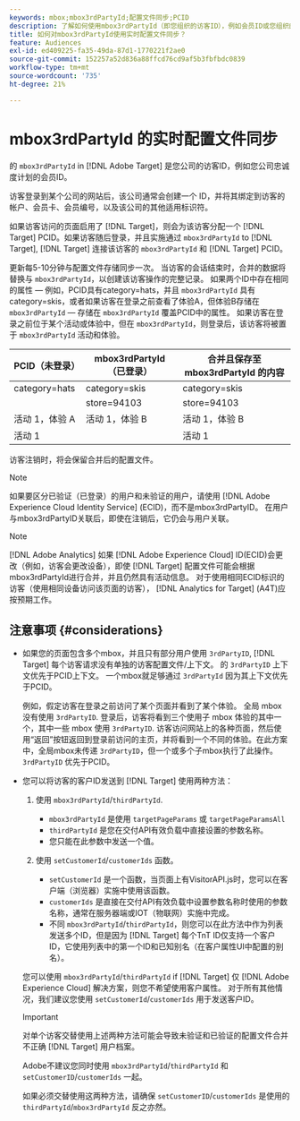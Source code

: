 ```yaml
---
keywords: mbox;mbox3rdPartyId;配置文件同步;PCID
description: 了解如何使用mbox3rdPartyId（即您组织的访客ID），例如会员ID或您组织的忠诚度计划。
title: 如何对mbox3rdPartyId使用实时配置文件同步？
feature: Audiences
exl-id: ed409225-fa35-49da-87d1-1770221f2ae0
source-git-commit: 152257a52d836a88ffcd76cd9af5b3fbfbdc0839
workflow-type: tm+mt
source-wordcount: '735'
ht-degree: 21%

---
```


# mbox3rdPartyId 的实时配置文件同步

的 `mbox3rdPartyId` in [!DNL Adobe Target] 是您公司的访客ID，例如您公司忠诚度计划的会员ID。

访客登录到某个公司的网站后，该公司通常会创建一个 ID，并将其绑定到访客的帐户、会员卡、会员编号，以及该公司的其他适用标识符。

如果访客访问的页面启用了 [!DNL Target]，则会为该访客分配一个 [!DNL Target] PCID。如果访客随后登录，并且实施通过 `mbox3rdPartyId` to [!DNL Target], [!DNL Target] 连接该访客的 `mbox3rdPartyId` 和 [!DNL Target] PCID。

更新每5-10分钟与配置文件存储同步一次。 当访客的会话结束时，合并的数据将替换与 `mbox3rdPartyId`，以创建该访客操作的完整记录。 如果两个ID中存在相同的属性 — 例如，PCID具有category=hats，并且 `mbox3rdPartyId` 具有category=skis，或者如果访客在登录之前查看了体验A，但体验B存储在 `mbox3rdPartyId` — 存储在 `mbox3rdPartyId` 覆盖PCID中的属性。 如果访客在登录之前位于某个活动或体验中，但在 `mbox3rdPartyId`，则登录后，该访客将被置于 `mbox3rdPartyId` 活动和体验。

| PCID（未登录） | mbox3rdPartyId（已登录） | 合并且保存至 mbox3rdPartyId 的内容 |
|---|---|---|
| category=hats | category=skis | category=skis |
|  | store=94103 | store=94103 |
| 活动 1，体验 A | 活动 1，体验 B | 活动 1，体验 B |
| 活动 1 |  | 活动 1 |

访客注销时，将会保留合并后的配置文件。

>[!NOTE]
>
>如果要区分已验证（已登录）的用户和未验证的用户，请使用 [!DNL Adobe Experience Cloud Identity Service] (ECID)，而不是mbox3rdPartyID。 在用户与mbox3rdPartyID关联后，即使在注销后，它仍会与用户关联。

>[!NOTE]
>
>[!DNL Adobe Analytics] 如果 [!DNL Adobe Experience Cloud] ID(ECID)会更改（例如，访客会更改设备），即使 [!DNL Target] 配置文件可能会根据mbox3rdPartyId进行合并，并且仍然具有活动信息。 对于使用相同ECID标识的访客（使用相同设备访问该页面的访客）， [!DNL Analytics for Target] (A4T)应按预期工作。

## 注意事项 {#considerations}

* 如果您的页面包含多个mbox，并且只有部分用户使用 `3rdPartyID`, [!DNL Target] 每个访客请求没有单独的访客配置文件/上下文。 的 `3rdPartyID` 上下文优先于PCID上下文。 一个mbox就足够通过 `3rdPartyId` 因为其上下文优先于PCID。

   例如，假定访客在登录之前访问了某个页面并看到了某个体验。 全局 mbox 没有使用 `3rdPartyID`. 登录后，访客将看到三个使用子 mbox 体验的其中一个，其中一些 mbox 使用 `3rdPartyID`. 访客访问网站上的各种页面，然后使用“返回”按钮返回到登录前访问的主页，并将看到一个不同的体验。在此方案中，全局mbox未传递 `3rdPartyID`，但一个或多个子mbox执行了此操作。 `3rdPartyID` 优先于PCID。

* 您可以将访客的客户ID发送到 [!DNL Target] 使用两种方法：

   1. 使用 `mbox3rdPartyId`/`thirdPartyId`.

      * `mbox3rdPartyId` 是使用 `targetPageParams` 或 `targetPageParamsAll`
      * `thirdPartyId` 是您在交付API有效负载中直接设置的参数名称。
      * 您只能在此参数中发送一个值。
   1. 使用 `setCustomerId`/`customerIds` 函数。

      * `setCustomerId` 是一个函数，当页面上有VisitorAPI.js时，您可以在客户端（浏览器）实施中使用该函数。
      * `customerIds` 是直接在交付API有效负载中设置参数名称时使用的参数名称，通常在服务器端或IOT（物联网）实施中完成。
      * 不同 `mbox3rdPartyId`/`thirdPartyId`，则您可以在此方法中作为列表发送多个ID，但是因为 [!DNL Target] 每个TnT ID仅支持一个客户ID，它使用列表中的第一个ID和已知别名（在客户属性UI中配置的别名）。

   您可以使用 `mbox3rdPartyId`/`thirdPartyId` if [!DNL Target] 仅 [!DNL Adobe Experience Cloud] 解决方案，则您不希望使用客户属性。 对于所有其他情况，我们建议您使用 `setCustomerId`/`customerIds` 用于发送客户ID。

   >[!IMPORTANT]
   >
   > 对单个访客交替使用上述两种方法可能会导致未验证和已验证的配置文件合并不正确 [!DNL Target] 用户档案。
   >
   >Adobe不建议您同时使用 `mbox3rdPartyId`/`thirdPartyId` 和 `setCustomerID`/`customerIds` 一起。
   >
   >如果必须交替使用这两种方法，请确保 `setCustomerID`/`customerIds` 是使用的 `thirdPartyId`/`mbox3rdPartyId` 反之亦然。

